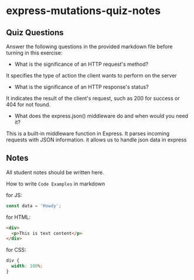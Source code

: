# express-mutations-quiz-notes

## Quiz Questions

Answer the following questions in the provided markdown file before turning in this exercise:

- What is the significance of an HTTP request's method?

It specifies the type of action the client wants to perform on the server

- What is the significance of an HTTP response's status?

It indicates the result of the client's request, such as 200 for success or 404 for not found.

- What does the express.json() middleware do and when would you need it?

This is a built-in middleware function in Express. It parses incoming requests with JSON information. it allows us to handle json data in express

## Notes

All student notes should be written here.

How to write `Code Examples` in markdown

for JS:

```javascript
const data = 'Howdy';
```

for HTML:

```html
<div>
  <p>This is text content</p>
</div>
```

for CSS:

```css
div {
  width: 100%;
}
```

